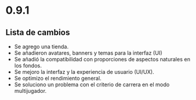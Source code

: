 # 0.9.1

## Lista de cambios

- Se agrego una tienda.
- Se añadieron avatares, banners y temas para la interfaz (UI)
- Se añadió la compatibilidad con proporciones de aspectos naturales en los fondos.
- Se mejoro la interfaz y la experiencia de usuario (UI/UX).
- Se optimizo el rendimiento general.
- Se soluciono un problema con el criterio de carrera en el modo multijugador.
